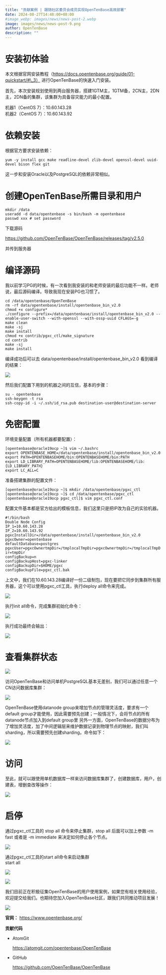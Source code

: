 ```yaml
---
title: "贡献案例 | 跟随社区委员会成员实现OpenTenBase高效部署"
date: 2024-08-27T14:48:00+08:00
#image_webp: images/news/news-post-2.webp
image: images/news/news-post-9.png
author: OpenTenBase
description: ""
---
```


**安装初体验**
========

本文根据官网安装教程（https://docs.opentenbase.org/guide/01-quickstart/#\_3） 进行OpenTenBase的快速入门安装。

首先，本次安装规划使用到两台服务器，搭建1GTM主，1GTM备，2CN主，2DN主，2DN备的集群，该集群为具备容灾能力的最小配置。

机器1（CentOS 7）：10.60.143.28  
机器2（CentOS 7）：10.60.143.92

**依赖安装**
========

根据官方要求安装依赖：

`yum -y install gcc make readline-devel zlib-devel openssl-devel uuid-devel bison flex git`  

这一步和安装Oracle以及PostgreSQL的依赖非常相似。

**创建OpenTenBase所需目录和用户**
========================

`mkdir /data`  
`useradd -d data/opentenbase -s bin/bash -m opentenbase`  
`passwd xxx # set password`  

  

下载源码

https://github.com/OpenTenBase/OpenTenBase/releases/tag/v2.5.0

并传到服务器  

**编译源码**
========

我以前学习PG的时候，有一次看到我安装的和老师安装的最后功能不一样。老师说，最后源码编译。导致我现在安装PG也习惯了。

`cd /data/opentenbase/OpenTenBase`  
`rm -rf data/opentenbase/install/opentenbase_bin_v2.0`  
`chmod +x configure*`  
`./configure --prefix=/data/opentenbase/install/opentenbase_bin_v2.0 --enable-user-switch --with-openssl --with-ossp-uuid CFLAGS=-g`  
`make clean`  
`make -sj`  
`make install`  
`chmod +x contrib/pgxc_ctl/make_signature`  
`cd contrib`  
`make -sj`  
`make install`  

编译成功后可以去 data/opentenbase/install/opentenbase\_bin\_v2.0 看到编译的结果：

<img src=../images/news-post-9-01.png class="img-fluid" /><br/>

然后我们配置下用到的机器之间的互信，基本的步骤：  

`su - opentenbase`  
`ssh-keygen -t rsa`  
`ssh-copy-id -i ~/.ssh/id_rsa.pub destination-user@destination-server`  

  

**免密配置**
========

环境变量配置（所有机器都要配置）：

`[opentenbase@oracle19ocp ~]$ vim ~/.bashrc`  
`export OPENTENBASE_HOME=/data/opentenbase/install/opentenbase_bin_v2.0`  
`export PATH=OPENTENBASEHOME/bin:OPENTENBASEHOME/bin:PATH`  
`export LD_LIBRARY_PATH=OPENTENBASEHOME/lib:OPENTENBASEHOME/lib:{LD_LIBRARY_PATH}`  
`export LC_ALL=C`  

  

准备搭建集群的配置文件：

`[opentenbase@oracle19ocp ~]$ mkdir /data/opentenbase/pgxc_ctl`  
`[opentenbase@oracle19ocp ~]$ cd /data/opentenbase/pgxc_ctl`  
`[opentenbase@oracle19ocp pgxc_ctl]$ vim pgxc_ctl.conf`  

  

配置文件基本都是官方给出的模板信息，我们这里只是把IP改为自己的实验机器。

`#!/bin/bash`  
`Double Node Config`  
`IP_1=10.60.143.28`  
`IP_2=10.60.143.92`  
`pgxcInstallDir=/data/opentenbase/install/opentenbase_bin_v2.0`  
`pgxcOwner=opentenbase`  
`defaultDatabase=postgres`  
`pgxcUser=pgxcOwnertmpDir=/tmplocalTmpDir=pgxcOwnertmpDir=/tmplocalTmpDir=tmpDir`  
`configBackup=n`  
`configBackupHost=pgxc-linker`  
`configBackupDir=$HOME/pgxc`  
`configBackupFile=pgxc_ctl.bak`  

  

上文中，我们在10.60.143.28编译好一份二级制包，现在要把它同步到集群所有服务器，这个可以使用pgxc\_ctl工具，执行deploy all命令来完成。

<img src=../images/news-post-9-02.png class="img-fluid" /><br/>

执行init all命令，完成集群初始化命令：

<img src=../images/news-post-9-03.png class="img-fluid" /><br/>

执行成功最终会输出：

<img src=../images/news-post-9-04.png class="img-fluid" /><br/>

**查看集群状态**
==========

<img src=../images/news-post-9-05.png class="img-fluid" /><br/>

访问OpenTenBase和访问单机PostgreSQL基本无差别，我们可以通过任意一个CN访问数据库集群：

<img src=../images/news-post-9-06.png class="img-fluid" /><br/>

OpenTenBase使用datanode group来增加节点的管理灵活度，要求有一个default group才能使用，因此需要预先创建；一般情况下，会将节点的所有datanode节点加入到default group里 另外一方面，OpenTenBase的数据分布为了增加灵活度，加了中间逻辑层来维护数据记录到物理节点的映射，我们叫sharding，所以需要预先创建sharding，命令如下：

<img src=../images/news-post-9-07.png class="img-fluid" /><br/>

**访问**
======

至此，就可以跟使用单机数据库一样来访问数据库集群了，创建数据库，用户，创建表，增删查改等操作：

<img src=../images/news-post-9-08.png class="img-fluid" /><br/>

启停
==

通过pgxc\_ctl工具的 stop all 命令来停止集群，stop all 后面可以加上参数 -m fast 或者是 -m immediate 来决定如何停止各个节点。

<img src=../images/news-post-9-09.png class="img-fluid" /><br/>

通过pgxc\_ctl工具的start all命令来启动集群  
start all

<img src=../images/news-post-9-10.png class="img-fluid" /><br/>

<img src=../images/news-post-9-11.png class="img-fluid" /><br/>

我们目前正在积极征集OpenTenBase的用户使用案例，如果您有相关使用经验，欢迎提交给我们。也期待您加入OpenTenBase社区，跟我们共同推动项目发展！

<img src=../images/news-post-9-12.png class="img-fluid" /><br/>

**官网：** https://www.opentenbase.org/

**贡献代码**

*   AtomGit
    
    https://atomgit.com/opentenbase/OpenTenBase
    
*   GitHub
    
    https://github.com/OpenTenBase/OpenTenBase
